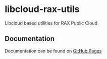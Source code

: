 # libcloud-rax-utils
Libcloud based utilities for RAX Public Cloud

## Documentation

Documentation can be found on [GitHub Pages](https://javiergayala.github.io/libcloud-rax-utils/)

